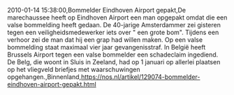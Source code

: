 2010-01-14 15:38:00,Bommelder Eindhoven Airport gepakt,De marechaussee heeft op Eindhoven Airport een man opgepakt omdat die een valse bommelding heeft gedaan. De 40-jarige Amsterdammer zei gisteren tegen een veiligheidsmedewerker iets over " een grote bom". Tijdens een verhoor zei de man dat hij een grap had willen maken. Op een valse bommelding staat maximaal vier jaar gevangenisstraf. In België heeft Brussels Airport tegen een valse bommelder een schadeclaim ingediend. De Belg, die woont in Sluis in Zeeland, had op 1 januari op allerlei plaatsen op het vliegveld briefjes met waarschuwingen opgehangen.,Binnenland,https://nos.nl/artikel/129074-bommelder-eindhoven-airport-gepakt.html